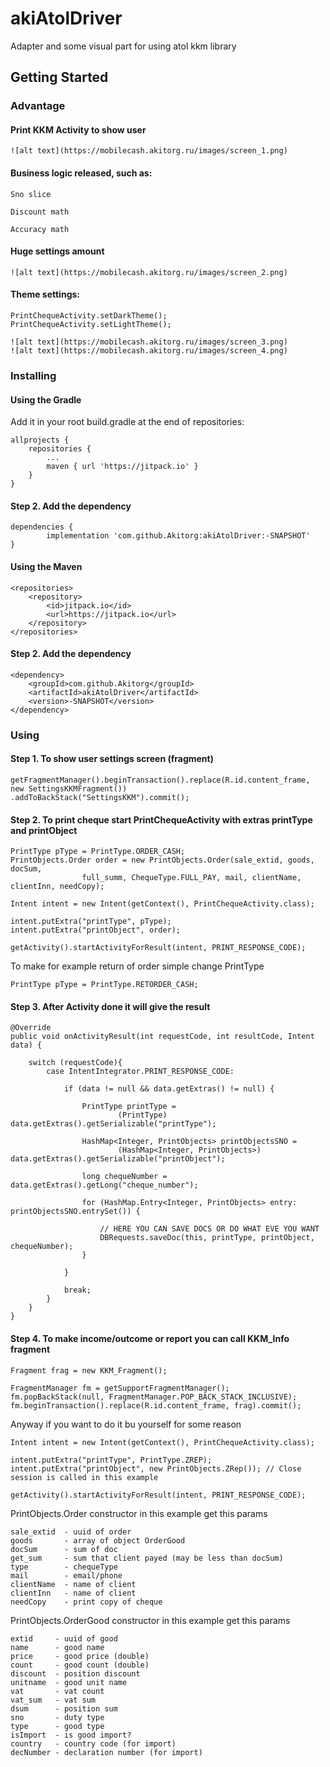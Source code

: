 # akiAtolDriver

Adapter and some visual part for using atol kkm library

## Getting Started

### Advantage

#### Print KKM Activity to show user

    ![alt text](https://mobilecash.akitorg.ru/images/screen_1.png)

#### Business logic released, such as:

    Sno slice
    
    Discount math
    
    Accuracy math
    
#### Huge settings amount

    ![alt text](https://mobilecash.akitorg.ru/images/screen_2.png)

#### Theme settings:

    PrintChequeActivity.setDarkTheme();
    PrintChequeActivity.setLightTheme();
    
    ![alt text](https://mobilecash.akitorg.ru/images/screen_3.png)
    ![alt text](https://mobilecash.akitorg.ru/images/screen_4.png)
    

### Installing

#### Using the Gradle

Add it in your root build.gradle at the end of repositories:

	allprojects {
		repositories {
			...
			maven { url 'https://jitpack.io' }
		}
	}
	
#### Step 2. Add the dependency

	dependencies {
	        implementation 'com.github.Akitorg:akiAtolDriver:-SNAPSHOT'
	}

#### Using the Maven

	<repositories>
        <repository>
            <id>jitpack.io</id>
            <url>https://jitpack.io</url>
        </repository>
    </repositories>
    
#### Step 2. Add the dependency

	<dependency>
        <groupId>com.github.Akitorg</groupId>
        <artifactId>akiAtolDriver</artifactId>
        <version>-SNAPSHOT</version>
    </dependency>
    
### Using


#### Step 1. To show user settings screen (fragment)



	getFragmentManager().beginTransaction().replace(R.id.content_frame, new SettingsKKMFragment())
	.addToBackStack("SettingsKKM").commit();


    
#### Step 2. To print cheque start PrintChequeActivity with extras printType and printObject



    PrintType pType = PrintType.ORDER_CASH;
    PrintObjects.Order order = new PrintObjects.Order(sale_extid, goods, docSum,
                    full_summ, ChequeType.FULL_PAY, mail, clientName, clientInn, needCopy);

    Intent intent = new Intent(getContext(), PrintChequeActivity.class);
    
    intent.putExtra("printType", pType);
    intent.putExtra("printObject", order);

    getActivity().startActivityForResult(intent, PRINT_RESPONSE_CODE);


    
To make for example return of order simple change PrintType


        
    PrintType pType = PrintType.RETORDER_CASH;


    
#### Step 3. After Activity done it will give the result



    @Override
    public void onActivityResult(int requestCode, int resultCode, Intent data) {

        switch (requestCode){
            case IntentIntegrator.PRINT_RESPONSE_CODE:
            
                if (data != null && data.getExtras() != null) {
                
                    PrintType printType =
                            (PrintType) data.getExtras().getSerializable("printType");

                    HashMap<Integer, PrintObjects> printObjectsSNO =
                            (HashMap<Integer, PrintObjects>) data.getExtras().getSerializable("printObject");

                    long chequeNumber = data.getExtras().getLong("cheque_number");

                    for (HashMap.Entry<Integer, PrintObjects> entry: printObjectsSNO.entrySet()) {

                        // HERE YOU CAN SAVE DOCS OR DO WHAT EVE YOU WANT
                        DBRequests.saveDoc(this, printType, printObject, chequeNumber);
                    }

                }  
                
                break;
            }  
        }        
    }


      
#### Step 4. To make income/outcome or report you can call KKM_Info fragment



    Fragment frag = new KKM_Fragment();
    
    FragmentManager fm = getSupportFragmentManager();
    fm.popBackStack(null, FragmentManager.POP_BACK_STACK_INCLUSIVE);
    fm.beginTransaction().replace(R.id.content_frame, frag).commit();


    
Anyway if you want to do it bu yourself for some reason

    Intent intent = new Intent(getContext(), PrintChequeActivity.class);
    
    intent.putExtra("printType", PrintType.ZREP);           
    intent.putExtra("printObject", new PrintObjects.ZRep()); // Close session is called in this example

    getActivity().startActivityForResult(intent, PRINT_RESPONSE_CODE);    

PrintObjects.Order constructor in this example get this params

    sale_extid  - uuid of order
    goods       - array of object OrderGood
    docSum      - sum of doc
    get_sum     - sum that client payed (may be less than docSum)
    type        - chequeType
    mail        - email/phone
    clientName  - name of client
    clientInn   - name of client
    needCopy    - print copy of cheque
    
PrintObjects.OrderGood constructor in this example get this params

    extid     - uuid of good 
    name      - good name
    price     - good price (double)
    count     - good count (double) 
    discount  - position discount                          
    unitname  - good unit name 
    vat       - vat count
    vat_sum   - vat sum   
    dsum      - position sum
    sno       - duty type
    type      - good type
    isImport  - is good import? 
    country   - country code (for import) 
    decNumber - declaration number (for import) 
